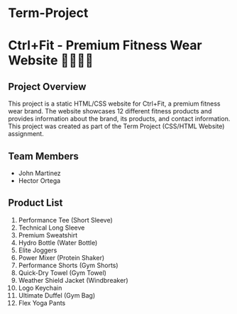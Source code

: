 # Term-Project

# Ctrl+Fit - Premium Fitness Wear Website 💪🏃‍♂️💨

## Project Overview
This project is a static HTML/CSS website for Ctrl+Fit, a premium fitness wear brand. The website showcases 12 different fitness products and provides information about the brand, its products, and contact information. This project was created as part of the Term Project (CSS/HTML Website) assignment.

## Team Members
- John Martinez
- Hector Ortega

## Product List
1. Performance Tee (Short Sleeve)
2. Technical Long Sleeve
3. Premium Sweatshirt
4. Hydro Bottle (Water Bottle)
5. Elite Joggers
6. Power Mixer (Protein Shaker)
7. Performance Shorts (Gym Shorts)
8. Quick-Dry Towel (Gym Towel)
9. Weather Shield Jacket (Windbreaker)
10. Logo Keychain
11. Ultimate Duffel (Gym Bag)
12. Flex Yoga Pants

